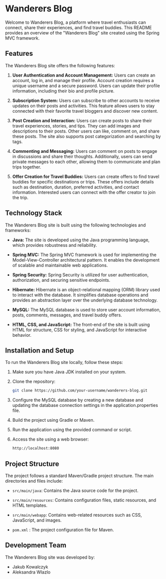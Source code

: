 # Wanderers Blog

Welcome to Wanderers Blog, a platform where travel enthusiasts can connect, share their experiences, and find travel buddies. This README provides an overview of the "Wanderers Blog" site created using the Spring MVC framework.

## Features

The Wanderers Blog site offers the following features:

1. **User Authentication and Account Management:** Users can create an account, log in, and manage their profile. Account creation requires a unique username and a secure password. Users can update their profile information, including their bio and profile picture.

2. **Subscription System:** Users can subscribe to other accounts to receive updates on their posts and activities. This feature allows users to stay connected with their favorite travel bloggers and discover new content.

3. **Post Creation and Interaction:** Users can create posts to share their travel experiences, stories, and tips. They can add images and descriptions to their posts. Other users can like, comment on, and share these posts. The site also supports post categorization and searching by tags.

4. **Commenting and Messaging:** Users can comment on posts to engage in discussions and share their thoughts. Additionally, users can send private messages to each other, allowing them to communicate and plan trips together.

5. **Offer Creation for Travel Buddies:** Users can create offers to find travel buddies for specific destinations or trips. These offers include details such as destination, duration, preferred activities, and contact information. Interested users can connect with the offer creator to join the trip.

## Technology Stack

The Wanderers Blog site is built using the following technologies and frameworks:

- **Java:** The site is developed using the Java programming language, which provides robustness and reliability.

- **Spring MVC:** The Spring MVC framework is used for implementing the Model-View-Controller architectural pattern. It enables the development of scalable and maintainable web applications.

- **Spring Security:** Spring Security is utilized for user authentication, authorization, and securing sensitive endpoints.

- **Hibernate:** Hibernate is an object-relational mapping (ORM) library used to interact with the database. It simplifies database operations and provides an abstraction layer over the underlying database technology.

- **MySQL:** The MySQL database is used to store user account information, posts, comments, messages, and travel buddy offers.

- **HTML, CSS, and JavaScript:** The front-end of the site is built using HTML for structure, CSS for styling, and JavaScript for interactive behavior.


## Installation and Setup

To run the Wanderers Blog site locally, follow these steps:

1. Make sure you have Java JDK installed on your system.

2. Clone the repository:

   ```bash
   git clone https://github.com/your-username/wanderers-blog.git
   ```
3. Configure the MySQL database by creating a new database and updating the database connection settings in the application.properties file.

4. Build the project using Gradle or Maven.

5. Run the application using the provided command or script.

6. Access the site using a web browser:
	```bash
	http://localhost:8080
	```
	
## Project Structure

The project follows a standard Maven/Gradle project structure. The main directories and files include:

- `src/main/java`: Contains the Java source code for the project.

- `src/main/resources`: Contains configuration files, static resources, and HTML templates.

- `src/main/webapp`: Contains web-related resources such as CSS, JavaScript, and images.

- `pom.xml` : The project configuration file for Maven.

## Development Team

The Wanderers Blog site was developed by:

 - Jakub Kowalczyk
 - Aleksandra Wlazlo

